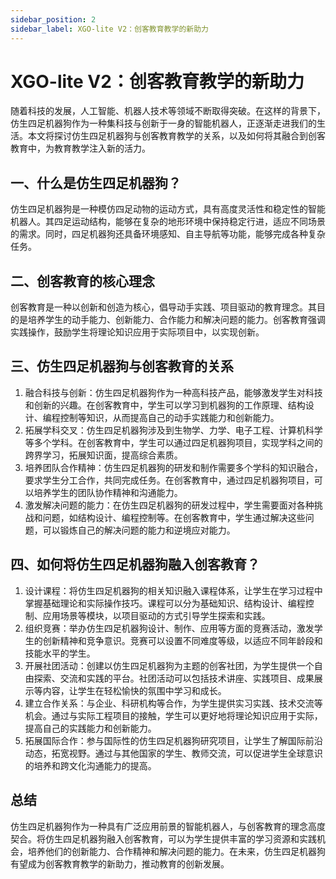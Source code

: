 ```yaml
---
sidebar_position: 2
sidebar_label: XGO-lite V2：创客教育教学的新助力
---
```


# XGO-lite V2：创客教育教学的新助力

随着科技的发展，人工智能、机器人技术等领域不断取得突破。在这样的背景下，仿生四足机器狗作为一种集科技与创新于一身的智能机器人，正逐渐走进我们的生活。本文将探讨仿生四足机器狗与创客教育教学的关系，以及如何将其融合到创客教育中，为教育教学注入新的活力。

## 一、什么是仿生四足机器狗？

仿生四足机器狗是一种模仿四足动物的运动方式，具有高度灵活性和稳定性的智能机器人。其四足运动结构，能够在复杂的地形环境中保持稳定行进，适应不同场景的需求。同时，四足机器狗还具备环境感知、自主导航等功能，能够完成各种复杂任务。

## 二、创客教育的核心理念

创客教育是一种以创新和创造为核心，倡导动手实践、项目驱动的教育理念。其目的是培养学生的动手能力、创新能力、合作能力和解决问题的能力。创客教育强调实践操作，鼓励学生将理论知识应用于实际项目中，以实现创新。

## 三、仿生四足机器狗与创客教育的关系

1. 融合科技与创新：仿生四足机器狗作为一种高科技产品，能够激发学生对科技和创新的兴趣。在创客教育中，学生可以学习到机器狗的工作原理、结构设计、编程控制等知识，从而提高自己的动手实践能力和创新能力。
2. 拓展学科交叉：仿生四足机器狗涉及到生物学、力学、电子工程、计算机科学等多个学科。在创客教育中，学生可以通过四足机器狗项目，实现学科之间的跨界学习，拓展知识面，提高综合素质。
3. 培养团队合作精神：仿生四足机器狗的研发和制作需要多个学科的知识融合，要求学生分工合作，共同完成任务。在创客教育中，通过四足机器狗项目，可以培养学生的团队协作精神和沟通能力。
4. 激发解决问题的能力：在仿生四足机器狗的研发过程中，学生需要面对各种挑战和问题，如结构设计、编程控制等。在创客教育中，学生通过解决这些问题，可以锻炼自己的解决问题的能力和逆境应对能力。

## 四、如何将仿生四足机器狗融入创客教育？

1. 设计课程：将仿生四足机器狗的相关知识融入课程体系，让学生在学习过程中掌握基础理论和实际操作技巧。课程可以分为基础知识、结构设计、编程控制、应用场景等模块，以项目驱动的方式引导学生探索和实践。
2. 组织竞赛：举办仿生四足机器狗设计、制作、应用等方面的竞赛活动，激发学生的创新精神和竞争意识。竞赛可以设置不同难度等级，以适应不同年龄段和技能水平的学生。
3. 开展社团活动：创建以仿生四足机器狗为主题的创客社团，为学生提供一个自由探索、交流和实践的平台。社团活动可以包括技术讲座、实践项目、成果展示等内容，让学生在轻松愉快的氛围中学习和成长。
4. 建立合作关系：与企业、科研机构等合作，为学生提供实习实践、技术交流等机会。通过与实际工程项目的接触，学生可以更好地将理论知识应用于实际，提高自己的实践能力和创新能力。
5. 拓展国际合作：参与国际性的仿生四足机器狗研究项目，让学生了解国际前沿动态，拓宽视野。通过与其他国家的学生、教师交流，可以促进学生全球意识的培养和跨文化沟通能力的提高。

## 总结

仿生四足机器狗作为一种具有广泛应用前景的智能机器人，与创客教育的理念高度契合。将仿生四足机器狗融入创客教育，可以为学生提供丰富的学习资源和实践机会，培养他们的创新能力、合作精神和解决问题的能力。在未来，仿生四足机器狗有望成为创客教育教学的新助力，推动教育的创新发展。
